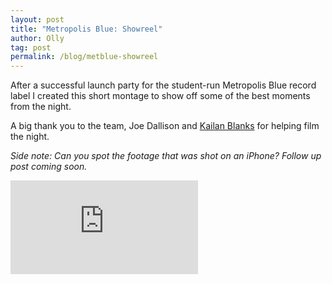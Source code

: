 ```yaml
---
layout: post
title: "Metropolis Blue: Showreel"
author: Olly
tag: post
permalink: /blog/metblue-showreel
---
```


After a successful launch party for the student-run Metropolis Blue record label I created this short montage to show off some of the best moments from the night.

A big thank you to the team, Joe Dallison and [Kailan Blanks](https://www.facebook.com/kB.mediaservices/) for helping film the night.

*Side note: Can you spot the footage that was shot on an iPhone? Follow up post coming soon.*

<div class='embed-container'><iframe src='https://www.youtube.com/embed/HBZvnWIs9AA' frameborder='0' allowfullscreen></iframe></div>